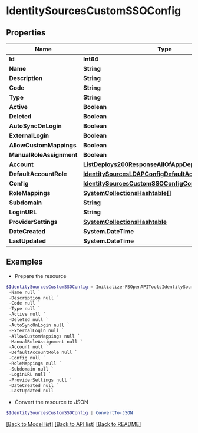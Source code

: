# IdentitySourcesCustomSSOConfig
## Properties

Name | Type | Description | Notes
------------ | ------------- | ------------- | -------------
**Id** | **Int64** |  | [optional] 
**Name** | **String** |  | [optional] 
**Description** | **String** |  | [optional] 
**Code** | **String** |  | [optional] 
**Type** | **String** |  | [optional] 
**Active** | **Boolean** |  | [optional] 
**Deleted** | **Boolean** |  | [optional] 
**AutoSyncOnLogin** | **Boolean** |  | [optional] 
**ExternalLogin** | **Boolean** |  | [optional] 
**AllowCustomMappings** | **Boolean** |  | [optional] 
**ManualRoleAssignment** | **Boolean** |  | [optional] 
**Account** | [**ListDeploys200ResponseAllOfAppDeploysInnerInstance**](ListDeploys200ResponseAllOfAppDeploysInnerInstance.md) |  | [optional] 
**DefaultAccountRole** | [**IdentitySourcesLDAPConfigDefaultAccountRole**](IdentitySourcesLDAPConfigDefaultAccountRole.md) |  | [optional] 
**Config** | [**IdentitySourcesCustomSSOConfigConfig**](IdentitySourcesCustomSSOConfigConfig.md) |  | [optional] 
**RoleMappings** | [**SystemCollectionsHashtable[]**](SystemCollectionsHashtable.md) |  | [optional] 
**Subdomain** | **String** |  | [optional] 
**LoginURL** | **String** |  | [optional] 
**ProviderSettings** | [**SystemCollectionsHashtable**](.md) |  | [optional] 
**DateCreated** | **System.DateTime** |  | [optional] 
**LastUpdated** | **System.DateTime** |  | [optional] 

## Examples

- Prepare the resource
```powershell
$IdentitySourcesCustomSSOConfig = Initialize-PSOpenAPIToolsIdentitySourcesCustomSSOConfig  -Id null `
 -Name null `
 -Description null `
 -Code null `
 -Type null `
 -Active null `
 -Deleted null `
 -AutoSyncOnLogin null `
 -ExternalLogin null `
 -AllowCustomMappings null `
 -ManualRoleAssignment null `
 -Account null `
 -DefaultAccountRole null `
 -Config null `
 -RoleMappings null `
 -Subdomain null `
 -LoginURL null `
 -ProviderSettings null `
 -DateCreated null `
 -LastUpdated null
```

- Convert the resource to JSON
```powershell
$IdentitySourcesCustomSSOConfig | ConvertTo-JSON
```

[[Back to Model list]](../README.md#documentation-for-models) [[Back to API list]](../README.md#documentation-for-api-endpoints) [[Back to README]](../README.md)

